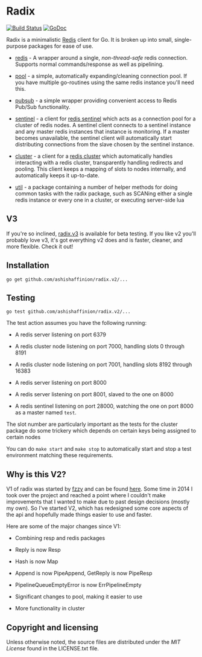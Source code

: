 # Radix

[![Build Status](https://travis-ci.org/mediocregopher/radix.v2.svg)](https://travis-ci.org/mediocregopher/radix.v2)
[![GoDoc](https://godoc.org/github.com/ashishaffinion/radix.v2?status.svg)](https://godoc.org/github.com/ashishaffinion/radix.v2)

Radix is a minimalistic [Redis][redis] client for Go. It is broken up into
small, single-purpose packages for ease of use.

* [redis](http://godoc.org/github.com/ashishaffinion/radix.v2/redis) - A wrapper
  around a single, *non-thread-safe* redis connection. Supports normal
  commands/response as well as pipelining.

* [pool](http://godoc.org/github.com/ashishaffinion/radix.v2/pool) - a simple,
  automatically expanding/cleaning connection pool. If you have multiple
  go-routines using the same redis instance you'll need this.

* [pubsub](http://godoc.org/github.com/ashishaffinion/radix.v2/pubsub) - a
  simple wrapper providing convenient access to Redis Pub/Sub functionality.

* [sentinel](http://godoc.org/github.com/ashishaffinion/radix.v2/sentinel) - a
  client for [redis sentinel][sentinel] which acts as a connection pool for a
  cluster of redis nodes. A sentinel client connects to a sentinel instance and
  any master redis instances that instance is monitoring. If a master becomes
  unavailable, the sentinel client will automatically start distributing
  connections from the slave chosen by the sentinel instance.

* [cluster](http://godoc.org/github.com/ashishaffinion/radix.v2/cluster) - a
  client for a [redis cluster][cluster] which automatically handles interacting
  with a redis cluster, transparently handling redirects and pooling. This
  client keeps a mapping of slots to nodes internally, and automatically keeps
  it up-to-date.

* [util](http://godoc.org/github.com/ashishaffinion/radix.v2/util) - a
  package containing a number of helper methods for doing common tasks with the
  radix package, such as SCANing either a single redis instance or every one in
  a cluster, or executing server-side lua

## V3

If you're so inclined, [radix.v3](https://github.com/ashishaffinion/radix.v3) is
available for beta testing. If you like v2 you'll probably love v3, it's got
everything v2 does and is faster, cleaner, and more flexible. Check it out!

## Installation

    go get github.com/ashishaffinion/radix.v2/...

## Testing

    go test github.com/ashishaffinion/radix.v2/...

The test action assumes you have the following running:

* A redis server listening on port 6379

* A redis cluster node listening on port 7000, handling slots 0 through 8191

* A redis cluster node listening on port 7001, handling slots 8192 through 16383

* A redis server listening on port 8000

* A redis server listening on port 8001, slaved to the one on 8000

* A redis sentinel listening on port 28000, watching the one on port 8000 as a
  master named `test`.

The slot number are particularly important as the tests for the cluster package
do some trickery which depends on certain keys being assigned to certain nodes

You can do `make start` and `make stop` to automatically start and stop a test
environment matching these requirements.

## Why is this V2?

V1 of radix was started by [fzzy](https://github.com/fzzy) and can be found
[here](https://github.com/fzzy/radix). Some time in 2014 I took over the project
and reached a point where I couldn't make improvements that I wanted to make due
to past design decisions (mostly my own). So I've started V2, which has
redesigned some core aspects of the api and hopefully made things easier to use
and faster.

Here are some of the major changes since V1:

* Combining resp and redis packages

* Reply is now Resp

* Hash is now Map

* Append is now PipeAppend, GetReply is now PipeResp

* PipelineQueueEmptyError is now ErrPipelineEmpty

* Significant changes to pool, making it easier to use

* More functionality in cluster

## Copyright and licensing

Unless otherwise noted, the source files are distributed under the *MIT License*
found in the LICENSE.txt file.

[redis]: http://redis.io
[sentinel]: http://redis.io/topics/sentinel
[cluster]: http://redis.io/topics/cluster-spec
